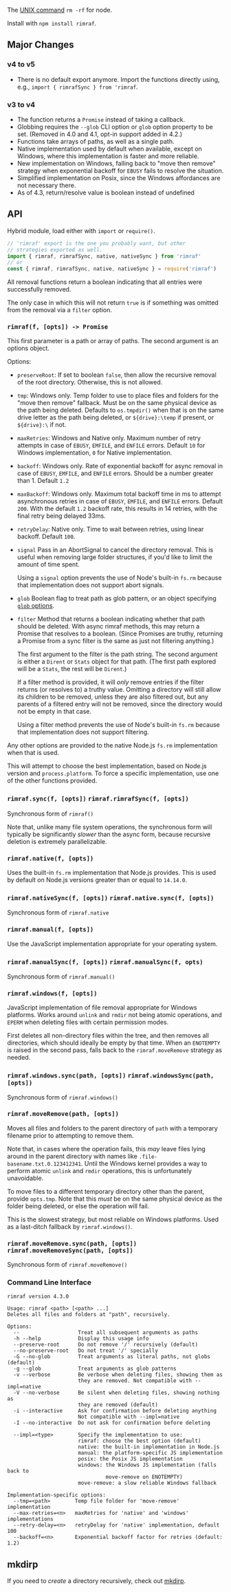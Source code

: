 The [UNIX command](<http://en.wikipedia.org/wiki/Rm_(Unix)>) `rm -rf` for node.

Install with `npm install rimraf`.

## Major Changes

### v4 to v5

- There is no default export anymore. Import the functions directly
  using, e.g., `import { rimrafSync } from 'rimraf`.

### v3 to v4

- The function returns a `Promise` instead of taking a callback.
- Globbing requires the `--glob` CLI option or `glob` option property
  to be set. (Removed in 4.0 and 4.1, opt-in support added in 4.2.)
- Functions take arrays of paths, as well as a single path.
- Native implementation used by default when available, except on
  Windows, where this implementation is faster and more reliable.
- New implementation on Windows, falling back to "move then
  remove" strategy when exponential backoff for `EBUSY` fails to
  resolve the situation.
- Simplified implementation on Posix, since the Windows
  affordances are not necessary there.
- As of 4.3, return/resolve value is boolean instead of undefined

## API

Hybrid module, load either with `import` or `require()`.

```js
// 'rimraf' export is the one you probably want, but other
// strategies exported as well.
import { rimraf, rimrafSync, native, nativeSync } from 'rimraf'
// or
const { rimraf, rimrafSync, native, nativeSync } = require('rimraf')
```

All removal functions return a boolean indicating that all
entries were successfully removed.

The only case in which this will not return `true` is if
something was omitted from the removal via a `filter` option.

### `rimraf(f, [opts]) -> Promise`

This first parameter is a path or array of paths. The second
argument is an options object.

Options:

- `preserveRoot`: If set to boolean `false`, then allow the
  recursive removal of the root directory. Otherwise, this is
  not allowed.
- `tmp`: Windows only. Temp folder to use to place files and
  folders for the "move then remove" fallback. Must be on the
  same physical device as the path being deleted. Defaults to
  `os.tmpdir()` when that is on the same drive letter as the path
  being deleted, or `${drive}:\temp` if present, or `${drive}:\`
  if not.
- `maxRetries`: Windows and Native only. Maximum number of
  retry attempts in case of `EBUSY`, `EMFILE`, and `ENFILE`
  errors. Default `10` for Windows implementation, `0` for Native
  implementation.
- `backoff`: Windows only. Rate of exponential backoff for async
  removal in case of `EBUSY`, `EMFILE`, and `ENFILE` errors.
  Should be a number greater than 1. Default `1.2`
- `maxBackoff`: Windows only. Maximum total backoff time in ms to
  attempt asynchronous retries in case of `EBUSY`, `EMFILE`, and
  `ENFILE` errors. Default `200`. With the default `1.2` backoff
  rate, this results in 14 retries, with the final retry being
  delayed 33ms.
- `retryDelay`: Native only. Time to wait between retries, using
  linear backoff. Default `100`.
- `signal` Pass in an AbortSignal to cancel the directory
  removal. This is useful when removing large folder structures,
  if you'd like to limit the amount of time spent.

  Using a `signal` option prevents the use of Node's built-in
  `fs.rm` because that implementation does not support abort
  signals.

- `glob` Boolean flag to treat path as glob pattern, or an object
  specifying [`glob` options](https://github.com/isaacs/node-glob).
- `filter` Method that returns a boolean indicating whether that
  path should be deleted. With async rimraf methods, this may
  return a Promise that resolves to a boolean. (Since Promises
  are truthy, returning a Promise from a sync filter is the same
  as just not filtering anything.)

  The first argument to the filter is the path string. The
  second argument is either a `Dirent` or `Stats` object for that
  path. (The first path explored will be a `Stats`, the rest
  will be `Dirent`.)

  If a filter method is provided, it will _only_ remove entries
  if the filter returns (or resolves to) a truthy value. Omitting
  a directory will still allow its children to be removed, unless
  they are also filtered out, but any parents of a filtered entry
  will not be removed, since the directory would not be empty in
  that case.

  Using a filter method prevents the use of Node's built-in
  `fs.rm` because that implementation does not support filtering.

Any other options are provided to the native Node.js `fs.rm` implementation
when that is used.

This will attempt to choose the best implementation, based on Node.js
version and `process.platform`. To force a specific implementation, use
one of the other functions provided.

### `rimraf.sync(f, [opts])` `rimraf.rimrafSync(f, [opts])`

Synchronous form of `rimraf()`

Note that, unlike many file system operations, the synchronous form will
typically be significantly _slower_ than the async form, because recursive
deletion is extremely parallelizable.

### `rimraf.native(f, [opts])`

Uses the built-in `fs.rm` implementation that Node.js provides. This is
used by default on Node.js versions greater than or equal to `14.14.0`.

### `rimraf.nativeSync(f, [opts])` `rimraf.native.sync(f, [opts])`

Synchronous form of `rimraf.native`

### `rimraf.manual(f, [opts])`

Use the JavaScript implementation appropriate for your operating system.

### `rimraf.manualSync(f, [opts])` `rimraf.manualSync(f, opts)`

Synchronous form of `rimraf.manual()`

### `rimraf.windows(f, [opts])`

JavaScript implementation of file removal appropriate for Windows
platforms. Works around `unlink` and `rmdir` not being atomic
operations, and `EPERM` when deleting files with certain
permission modes.

First deletes all non-directory files within the tree, and then
removes all directories, which should ideally be empty by that
time. When an `ENOTEMPTY` is raised in the second pass, falls
back to the `rimraf.moveRemove` strategy as needed.

### `rimraf.windows.sync(path, [opts])` `rimraf.windowsSync(path, [opts])`

Synchronous form of `rimraf.windows()`

### `rimraf.moveRemove(path, [opts])`

Moves all files and folders to the parent directory of `path`
with a temporary filename prior to attempting to remove them.

Note that, in cases where the operation fails, this _may_ leave
files lying around in the parent directory with names like
`.file-basename.txt.0.123412341`. Until the Windows kernel
provides a way to perform atomic `unlink` and `rmdir` operations,
this is unfortunately unavoidable.

To move files to a different temporary directory other than the
parent, provide `opts.tmp`. Note that this _must_ be on the same
physical device as the folder being deleted, or else the
operation will fail.

This is the slowest strategy, but most reliable on Windows
platforms. Used as a last-ditch fallback by `rimraf.windows()`.

### `rimraf.moveRemove.sync(path, [opts])` `rimraf.moveRemoveSync(path, [opts])`

Synchronous form of `rimraf.moveRemove()`

### Command Line Interface

```
rimraf version 4.3.0

Usage: rimraf <path> [<path> ...]
Deletes all files and folders at "path", recursively.

Options:
  --                   Treat all subsequent arguments as paths
  -h --help            Display this usage info
  --preserve-root      Do not remove '/' recursively (default)
  --no-preserve-root   Do not treat '/' specially
  -G --no-glob         Treat arguments as literal paths, not globs (default)
  -g --glob            Treat arguments as glob patterns
  -v --verbose         Be verbose when deleting files, showing them as
                       they are removed. Not compatible with --impl=native
  -V --no-verbose      Be silent when deleting files, showing nothing as
                       they are removed (default)
  -i --interactive     Ask for confirmation before deleting anything
                       Not compatible with --impl=native
  -I --no-interactive  Do not ask for confirmation before deleting

  --impl=<type>        Specify the implementation to use:
                       rimraf: choose the best option (default)
                       native: the built-in implementation in Node.js
                       manual: the platform-specific JS implementation
                       posix: the Posix JS implementation
                       windows: the Windows JS implementation (falls back to
                                move-remove on ENOTEMPTY)
                       move-remove: a slow reliable Windows fallback

Implementation-specific options:
  --tmp=<path>        Temp file folder for 'move-remove' implementation
  --max-retries=<n>   maxRetries for 'native' and 'windows' implementations
  --retry-delay=<n>   retryDelay for 'native' implementation, default 100
  --backoff=<n>       Exponential backoff factor for retries (default: 1.2)
```

## mkdirp

If you need to _create_ a directory recursively, check out
[mkdirp](https://github.com/isaacs/node-mkdirp).
